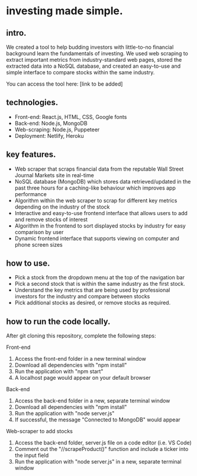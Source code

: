 # investing made simple.

## intro.
We created a tool to help budding investors with little-to-no financial background learn the fundamentals of investing. We used web scraping to extract important metrics from industry-standard web pages, stored the extracted data into a NoSQL database, and created an easy-to-use and simple interface to compare stocks within the same industry.

You can access the tool here: [link to be added]

## technologies.
- Front-end: React.js, HTML, CSS, Google fonts
- Back-end: Node.js, MongoDB
- Web-scraping: Node.js, Puppeteer
- Deployment: Netlify, Heroku

## key features.
- Web scraper that scraps financial data from the reputable Wall Street Journal Markets site in real-time 
- NoSQL database (MongoDB) which stores data retrieved/updated in the past three hours for a caching-like behaviour which improves app performance 
- Algorithm within the web scraper to scrap for different key metrics depending on the industry of the stock
- Interactive and easy-to-use frontend interface that allows users to add and remove stocks of interest
- Algorithm in the frontend to sort displayed stocks by industry for easy comparison by user 
- Dynamic frontend interface that supports viewing on computer and phone screen sizes 

## how to use.
- Pick a stock from the dropdown menu at the top of the navigation bar
- Pick a second stock that is within the same industry as the first stock.
- Understand the key metrics that are being used by professional investors for the industry and compare between stocks
- Pick additional stocks as desired, or remove stocks as required.

## how to run the code locally.
After git cloning this repository, complete the following steps:

Front-end
1. Access the front-end folder in a new terminal window
2. Download all dependencies with "npm install"
3. Run the application with "npm start"
4. A localhost page would appear on your default browser

Back-end
1. Access the back-end folder in a new, separate terminal window
2. Download all dependencies with "npm install"
3. Run the application with "node server.js"
4. If successful, the message "Connected to MongoDB" would appear

Web-scraper to add stocks 
1. Access the back-end folder, server.js file on a code editor (i.e. VS Code)
2. Comment out the "//scrapeProduct()" function and include a ticker into the input field 
3. Run the application with "node server.js" in a new, separate terminal window 
